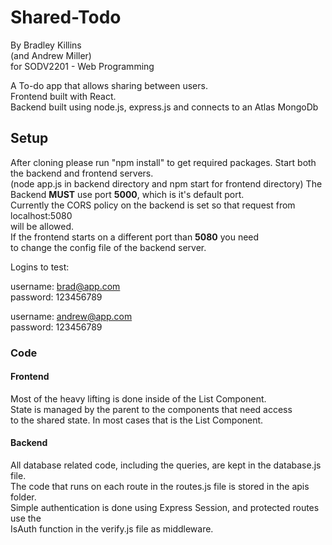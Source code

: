 # Shared-Todo

By Bradley Killins  
(and Andrew Miller)  
for SODV2201 - Web Programming

A To-do app that allows sharing between users.  
Frontend built with React.  
Backend built using node.js, express.js and connects to an Atlas MongoDb

## Setup

After cloning please run "npm install" to get required packages.
Start both the backend and frontend servers.  
(node app.js in backend directory and npm start for frontend directory) 
The Backend **MUST** use port **5000**, which is it's default port.  
Currently the CORS policy on the backend is set so that request from localhost:5080  
will be allowed.  
If the frontend starts on a different port than **5080** you need  
to change the config file of the backend server.  

Logins to test:  

username: brad@app.com  
password: 123456789

username: andrew@app.com  
password: 123456789

### Code

#### Frontend

Most of the heavy lifting is done inside of the List Component.  
State is managed by the parent to the components that need access  
to the shared state. In most cases that is the List Component.

#### Backend

All database related code, including the queries, are kept in the database.js file.  
The code that runs on each route in the routes.js file is stored in the apis folder.  
Simple authentication is done using Express Session, and protected routes use the  
IsAuth function in the verify.js file as middleware.
